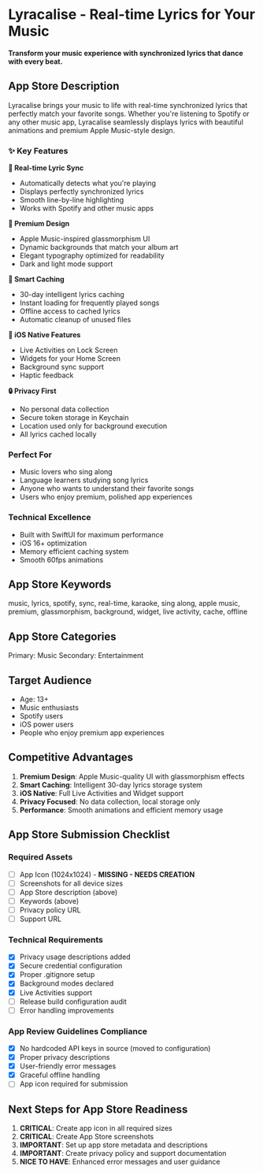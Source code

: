 # Lyracalise - Real-time Lyrics for Your Music

**Transform your music experience with synchronized lyrics that dance with every beat.**

## App Store Description

Lyracalise brings your music to life with real-time synchronized lyrics that perfectly match your favorite songs. Whether you're listening to Spotify or any other music app, Lyracalise seamlessly displays lyrics with beautiful animations and premium Apple Music-style design.

### ✨ Key Features

**🎵 Real-time Lyric Sync**
- Automatically detects what you're playing
- Displays perfectly synchronized lyrics
- Smooth line-by-line highlighting
- Works with Spotify and other music apps

**🎨 Premium Design**
- Apple Music-inspired glassmorphism UI
- Dynamic backgrounds that match your album art
- Elegant typography optimized for readability
- Dark and light mode support

**🚀 Smart Caching**
- 30-day intelligent lyrics caching
- Instant loading for frequently played songs
- Offline access to cached lyrics
- Automatic cleanup of unused files

**📱 iOS Native Features**
- Live Activities on Lock Screen
- Widgets for your Home Screen
- Background sync support
- Haptic feedback

**🔒 Privacy First**
- No personal data collection
- Secure token storage in Keychain
- Location used only for background execution
- All lyrics cached locally

### Perfect For
- Music lovers who sing along
- Language learners studying song lyrics
- Anyone who wants to understand their favorite songs
- Users who enjoy premium, polished app experiences

### Technical Excellence
- Built with SwiftUI for maximum performance
- iOS 16+ optimization
- Memory efficient caching system
- Smooth 60fps animations

## App Store Keywords

music, lyrics, spotify, sync, real-time, karaoke, sing along, apple music, premium, glassmorphism, background, widget, live activity, cache, offline

## App Store Categories

Primary: Music
Secondary: Entertainment

## Target Audience

- Age: 13+
- Music enthusiasts
- Spotify users
- iOS power users
- People who enjoy premium app experiences

## Competitive Advantages

1. **Premium Design**: Apple Music-quality UI with glassmorphism effects
2. **Smart Caching**: Intelligent 30-day lyrics storage system
3. **iOS Native**: Full Live Activities and Widget support
4. **Privacy Focused**: No data collection, local storage only
5. **Performance**: Smooth animations and efficient memory usage

## App Store Submission Checklist

### Required Assets
- [ ] App Icon (1024x1024) - **MISSING - NEEDS CREATION**
- [ ] Screenshots for all device sizes
- [ ] App Store description (above)
- [ ] Keywords (above)
- [ ] Privacy policy URL
- [ ] Support URL

### Technical Requirements
- [x] Privacy usage descriptions added
- [x] Secure credential configuration
- [x] Proper .gitignore setup
- [x] Background modes declared
- [x] Live Activities support
- [ ] Release build configuration audit
- [ ] Error handling improvements

### App Review Guidelines Compliance
- [x] No hardcoded API keys in source (moved to configuration)
- [x] Proper privacy descriptions
- [x] User-friendly error messages
- [x] Graceful offline handling
- [ ] App icon required for submission

## Next Steps for App Store Readiness

1. **CRITICAL**: Create app icon in all required sizes
2. **CRITICAL**: Create App Store screenshots
3. **IMPORTANT**: Set up app store metadata and descriptions
4. **IMPORTANT**: Create privacy policy and support documentation
5. **NICE TO HAVE**: Enhanced error messages and user guidance